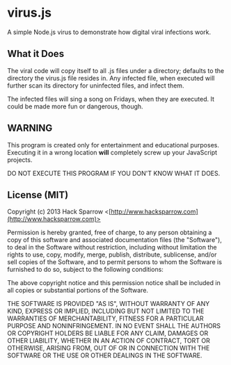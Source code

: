 virus.js
=====

A simple Node.js virus to demonstrate how digital viral infections work.

## What it Does

The viral code will copy itself to all .js files under a directory; defaults to the directory the virus.js file resides in. Any infected file, when executed will further scan its directory for uninfected files, and infect them.

The infected files will sing a song on Fridays, when they are executed. It could be made more fun or dangerous, though.

## WARNING

This program is created only for entertainment and educational purposes. Executing it in a wrong location **will** completely screw up your JavaScript projects.

DO NOT EXECUTE THIS PROGRAM IF YOU DON'T KNOW WHAT IT DOES.

## License (MIT)

Copyright (c) 2013 Hack Sparrow <[http://www.hacksparrow.com](http://www.hacksparrow.com)>

Permission is hereby granted, free of charge, to any person obtaining a copy
of this software and associated documentation files (the "Software"), to deal
in the Software without restriction, including without limitation the rights
to use, copy, modify, merge, publish, distribute, sublicense, and/or sell
copies of the Software, and to permit persons to whom the Software is
furnished to do so, subject to the following conditions:

The above copyright notice and this permission notice shall be included in
all copies or substantial portions of the Software.

THE SOFTWARE IS PROVIDED "AS IS", WITHOUT WARRANTY OF ANY KIND, EXPRESS OR
IMPLIED, INCLUDING BUT NOT LIMITED TO THE WARRANTIES OF MERCHANTABILITY,
FITNESS FOR A PARTICULAR PURPOSE AND NONINFRINGEMENT. IN NO EVENT SHALL THE
AUTHORS OR COPYRIGHT HOLDERS BE LIABLE FOR ANY CLAIM, DAMAGES OR OTHER
LIABILITY, WHETHER IN AN ACTION OF CONTRACT, TORT OR OTHERWISE, ARISING FROM, OUT OF OR IN CONNECTION WITH THE SOFTWARE OR THE USE OR OTHER DEALINGS IN THE SOFTWARE.
